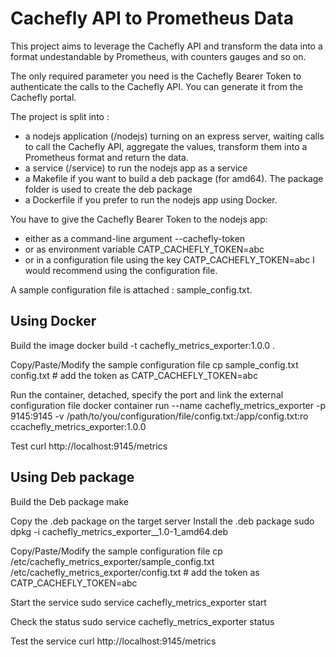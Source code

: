 # Cachefly API to Prometheus Data

This project aims to leverage the Cachefly API and transform the data into a format undestandable by Prometheus, with counters gauges and so on.

The only required parameter you need is the Cachefly Bearer Token to authenticate the calls to the Cachefly API. You can generate it from the Cachefly portal.

The project is split into :
- a nodejs application (/nodejs) turning on an express server, waiting calls to call the Cachefly API, aggregate the values, transform them into a Prometheus format and return the data.
- a service (/service) to run the nodejs app as a service
- a Makefile if you want to build a deb package (for amd64). The package folder is used to create the deb package
- a Dockerfile if you prefer to run the nodejs app using Docker.

You have to give the Cachefly Bearer Token to the nodejs app: 
- either as a command-line argument --cachefly-token 
- or as environment variable CATP_CACHEFLY_TOKEN=abc
- or in a configuration file using the key CATP_CACHEFLY_TOKEN=abc
I would recommend using the configuration file. 

A sample configuration file is attached : sample_config.txt.


## Using Docker
Build the image 
    docker build -t cachefly_metrics_exporter:1.0.0 .

Copy/Paste/Modify the sample configuration file
    cp sample_config.txt config.txt
    # add the token as CATP_CACHEFLY_TOKEN=abc

Run the container, detached, specify the port and link the external configuration file
    docker container run --name cachefly_metrics_exporter -p 9145:9145 -v /path/to/you/configuration/file/config.txt:/app/config.txt:ro ccachefly_metrics_exporter:1.0.0

Test
    curl http://localhost:9145/metrics


## Using Deb package 
Build the Deb package
    make

Copy the .deb package on the target server
Install the .deb package
    sudo dpkg -i cachefly_metrics_exporter__1.0-1_amd64.deb

Copy/Paste/Modify the sample configuration file
    cp /etc/cachefly_metrics_exporter/sample_config.txt /etc/cachefly_metrics_exporter/config.txt
    # add the token as CATP_CACHEFLY_TOKEN=abc

Start the service
    sudo service cachefly_metrics_exporter start

Check the status
    sudo service cachefly_metrics_exporter status

Test the service
    curl http://localhost:9145/metrics
